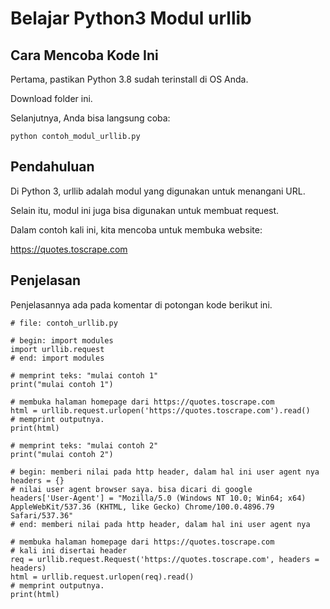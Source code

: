 # Belajar Python3 Modul urllib

## Cara Mencoba Kode Ini

Pertama, pastikan Python 3.8 sudah terinstall di OS Anda.

Download folder ini.

Selanjutnya, Anda bisa langsung coba:

```
python contoh_modul_urllib.py
```

## Pendahuluan

Di Python 3, urllib adalah modul yang digunakan untuk menangani URL.

Selain itu, modul ini juga bisa digunakan untuk membuat request.

Dalam contoh kali ini, kita mencoba untuk membuka website:

https://quotes.toscrape.com

## Penjelasan

Penjelasannya ada pada komentar di potongan kode berikut ini.

```
# file: contoh_urllib.py

# begin: import modules
import urllib.request
# end: import modules

# memprint teks: "mulai contoh 1"
print("mulai contoh 1")

# membuka halaman homepage dari https://quotes.toscrape.com
html = urllib.request.urlopen('https://quotes.toscrape.com').read()
# memprint outputnya.
print(html)

# memprint teks: "mulai contoh 2"
print("mulai contoh 2")

# begin: memberi nilai pada http header, dalam hal ini user agent nya
headers = {}
# nilai user agent browser saya. bisa dicari di google
headers['User-Agent'] = "Mozilla/5.0 (Windows NT 10.0; Win64; x64) AppleWebKit/537.36 (KHTML, like Gecko) Chrome/100.0.4896.79 Safari/537.36"
# end: memberi nilai pada http header, dalam hal ini user agent nya

# membuka halaman homepage dari https://quotes.toscrape.com
# kali ini disertai header
req = urllib.request.Request('https://quotes.toscrape.com', headers = headers)
html = urllib.request.urlopen(req).read()
# memprint outputnya.
print(html)
```

